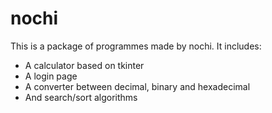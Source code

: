 # nochi

This is a package of programmes made by nochi. It includes:
* A calculator based on tkinter
* A login page
* A converter between decimal, binary and hexadecimal
* And search/sort algorithms